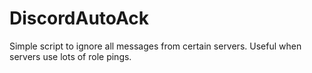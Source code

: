 # DiscordAutoAck
Simple script to ignore all messages from certain servers. Useful when servers use lots of role pings.
